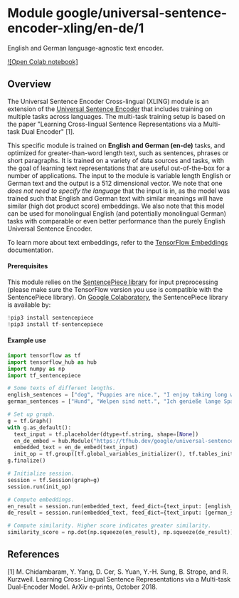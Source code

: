 # Module google/universal-sentence-encoder-xling/en-de/1

English and German language-agnostic text encoder.

<!-- module-type: text-embedding -->
<!-- asset-path: legacy -->
<!-- network-architecture: Transformer -->
<!-- fine-tunable: true -->
<!-- format: hub -->


[![Open Colab notebook]](https://colab.research.google.com/github/tensorflow/hub/blob/3880b82596d2cf5401095b6ada51cb2d543c2050/examples/colab/cross_lingual_similarity_with_tf_hub_multilingual_universal_encoder.ipynb)

## Overview

The Universal Sentence Encoder Cross-lingual (XLING) module is an extension of
the
[Universal Sentence Encoder](https://tfhub.dev/google/universal-sentence-encoder/2)
that includes training on multiple tasks across languages. The multi-task
training setup is based on the paper "Learning Cross-lingual Sentence
Representations via a Multi-task Dual Encoder" [1].

This specific module is trained on **English and German (en-de)** tasks, and
optimized for greater-than-word length text, such as sentences, phrases or short
paragraphs. It is trained on a variety of data sources and tasks, with the goal
of learning text representations that are useful out-of-the-box for a number of
applications. The input to the module is variable length English or German text
and the output is a 512 dimensional vector. We note that one _does not need to
specify the language_ that the input is in, as the model was trained such that
English and German text with similar meanings will have similar (high dot
product score) embeddings. We also note that this model can be used for
monolingual English (and potentially monolingual German) tasks with comparable
or even better performance than the purely English Universal Sentence Encoder.

To learn more about text embeddings, refer to the
[TensorFlow Embeddings](https://www.tensorflow.org/tutorials/text/word_embeddings)
documentation.

#### Prerequisites

This module relies on the
[SentencePiece library](https://github.com/google/sentencepiece) for input
preprocessing (please make sure the TensorFlow version you use is compatible
with the SentencePiece library). On
[Google Colaboratory](https://colab.research.google.com/), the SentencePiece
library is available by:

```python
!pip3 install sentencepiece
!pip3 install tf-sentencepiece
```

#### Example use

```python
import tensorflow as tf
import tensorflow_hub as hub
import numpy as np
import tf_sentencepiece

# Some texts of different lengths.
english_sentences = ["dog", "Puppies are nice.", "I enjoy taking long walks along the beach with my dog."]
german_sentences = ["Hund", "Welpen sind nett.", "Ich genieße lange Spaziergänge am Strand entlang mit meinem Hund."]

# Set up graph.
g = tf.Graph()
with g.as_default():
  text_input = tf.placeholder(dtype=tf.string, shape=[None])
  en_de_embed = hub.Module("https://tfhub.dev/google/universal-sentence-encoder-xling/en-de/1")
  embedded_text = en_de_embed(text_input)
  init_op = tf.group([tf.global_variables_initializer(), tf.tables_initializer()])
g.finalize()

# Initialize session.
session = tf.Session(graph=g)
session.run(init_op)

# Compute embeddings.
en_result = session.run(embedded_text, feed_dict={text_input: [english_sentences[0]]})
de_result = session.run(embedded_text, feed_dict={text_input: [german_sentences[0]]})

# Compute similarity. Higher score indicates greater similarity.
similarity_score = np.dot(np.squeeze(en_result), np.squeeze(de_result))
```

## References

[1] M. Chidambaram, Y. Yang, D. Cer, S. Yuan, Y.-H. Sung, B. Strope, and R.
Kurzweil. Learning Cross-Lingual Sentence Representations via a Multi-task
Dual-Encoder Model. ArXiv e-prints, October 2018.
